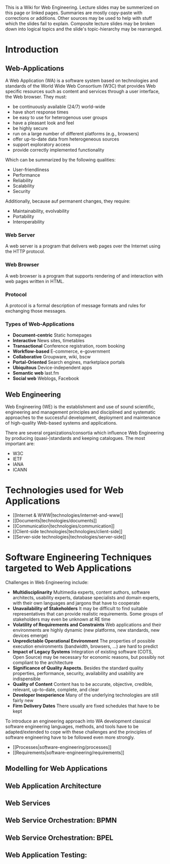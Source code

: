 This is a Wiki for Web Engineering. Lecture slides may be summerized on this page or linked pages. Summaries are mostly copy-paste with corrections or additions. Other sources may be used to help with stuff which the slides fail to explain. Composite lecture slides may be broken down into logical topics and the slide's topic-hierarchy may be rearranged.

# Introduction

## Web-Applications
A Web Application (WA) is a software system based on technologies and standards of the World Wide Web Consortium (W3C) that provides Web specific resources such as content and services through a user interface, the Web browser. They must:

* be continuously available (24/7) world-wide
* have short response times
* be easy to use for heterogenous user groups
* have a pleasant look and feel
* be highly secure
* run on a large number of different platforms (e.g., browsers)
* offer up-to-date data from heterogeneous sources
* support exploratory access
* provide correctly implemented functionality

Which can be summarized by the following qualities:

* User-friendliness
* Performance
* Reliability
* Scalability
* Security

Additionally, because auf permanent changes, they require:

* Maintainability, evolvability
* Portability
* Interoperability

### Web Server
A web server is a program that delivers web pages over the Internet using the HTTP protocol.

### Web Browser
A web browser is a program that supports rendering of and interaction with web pages written in HTML.

### Protocol
A protocol is a formal description of message formats and rules for exchanging those messages.

### Types of Web-Applications
* **Document-centric** Static homepages
* **Interactive** News sites, timetables
* **Transactional** Conference registration, room booking
* **Workflow-based** E-commerce, e-government
* **Collaborative** Groupware, wiki, bscw
* **Portal-Oriented** Search engines, marketplace portals
* **Ubiquitous** Device-independent apps
* **Semantic web** last.fm
* **Social web** Weblogs, Facebook

## Web Engineering
Web Engineering (WE) is the establishment and use of sound scientific, engineering and management principles and disciplined and systematic approaches to the successful development, deployment and maintenance of high-quality Web-based systems and applications.

There are several organizations/consortia which influence Web Engineering by producing (quasi-)standards and keeping catalogues. The most important are:

* W3C
* IETF
* IANA
* ICANN



# Technologies used for Web Applications

* [[Internet & WWW|technologies/internet-and-www]]
* [[Documents|technologies/documents]]
* [[Communication|technologies/communication]]
* [[Client-side technologies|technologies/client-side]]
* [[Server-side technologies|technologies/server-side]]


# Software Engineering Techniques targeted to Web Applications
Challenges in Web Engineering include:

* **Multidisciplinarity** Multimedia experts, content authors, software architects, usability experts, database specialists and domain experts, with their own languages and jargons that have to cooperate
* **Unavailability of Stakeholders** It may be difficult to find suitable representatives that can provide realistic requirements. Some groups of stakeholders may even be unknown at RE time
* **Volatility of Requirements and Constraints** Web applications and their environments are highly dynamic (new platforms, new standards, new devices emerge)
* **Unpredictable Operational Environment** The properties of possible execution environments (bandwidth, browsers, ...) are hard to predict
* **Impact of Legacy Systems** Integration of existing software (COTS, Open Source) may be necessary for economic reasons, but possibly not compliant to the architecture
* **Significance of Quality Aspects.** Besides the standard quality properties, performance, security, availability and usability are indispensible
* **Quality of Content** Content has to be accurate, objective, credible, relevant, up-to-date, complete, and clear
* **Developer Inexperience** Many of the underlying technologies are still fairly new
* **Firm Delivery Dates** There usually are fixed schedules that have to be kept

To introduce an engineering approach into WA development classical software engineering languages, methods, and tools have to be adapted/extended to cope with these challenges and  the principles of software engineering have to be followed even more strongly.

* [[Processes|software-engineering/processes]]
* [[Requirements|software-engineering/requirements]]

## Modelling for Web Applications

## Web Application Architecture

## Web Services

## Web Service Orchestration: BPMN

## Web Service Orchestration: BPEL

## Web Application Testing:
